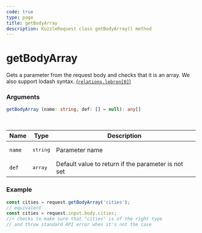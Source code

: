 ```yaml
---
code: true
type: page
title: getBodyArray
description: KuzzleRequest class getBodyArray() method
---
```


# getBodyArray

<SinceBadge version="auto-version" />

Gets a parameter from the request body and checks that it is an array.
We also support lodash syntax. [(`relations.lebron[0]`)](https://lodash.com/docs/4.17.15#get)

### Arguments

```ts
getBodyArray (name: string, def: [] = null): any[]
```

</br>

| Name   | Type              | Description    |
|--------|-------------------|----------------|
| `name` | <pre>string</pre> | Parameter name |
| `def` | <pre>array</pre> | Default value to return if the parameter is not set |


### Example

```ts
const cities = request.getBodyArray('cities');
// equivalent
const cities = request.input.body.cities;
//+ checks to make sure that "cities" is of the right type
// and throw standard API error when it's not the case
```
